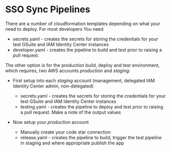 # SSO Sync Pipelines

There are a number of cloudformation templates depending on what your need to deploy. For most developers 
You need 
* secrets.yaml - creates the secrets for storing the credentials for your test GSuite and IAM Identity Center instances
* developer.yaml - creates the pipeline to build and test prior to raising a pull request.

The other option is for the production build, deploy and test environment, which requires, two AWS accounts *production* and *staging*:
* First setup into each *staging* account (management, delegated IAM Identity Center admin, non-delegated)
  * secrets.yaml - creates the secrets for storing the credentials for your test GSuite and IAM Identity Center instances
  * testing.yaml - creates the pipeline to deploy and test prior to raising a pull request.
Make a note of the output values

* Now setup your *production* account
  * Manually create your code star connection
  * release.yaml - creates the pipeline to build, trigger the test pipeline in staging and where appropriate publish the app


